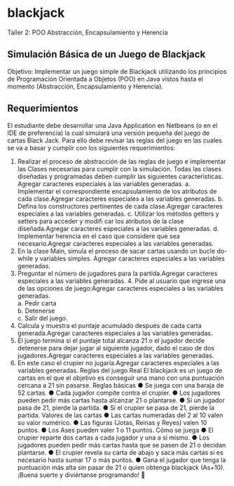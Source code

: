 # blackjack
Taller 2: POO Abstracción, Encapsulamiento y Herencia  
## Simulación Básica de un Juego de Blackjack  
Objetivo: Implementar un juego simple de Blackjack utilizando los principios de Programación Orientada a Objetos (POO) en Java vistos hasta el momento (Abstracción, Encapsulamiento y Herencia).  
## Requerimientos  
El estudiante debe desarrollar una Java Application en Netbeans (o en el IDE de preferencia) la cual simulará una versión pequeña del juego de cartas Black Jack. Para ello debe revisar las reglas del juego en las cuales se va a basar y cumplir con los siguientes requerimientos:  
1. Realizar el proceso de abstracción de las reglas de juego e implementar las Clases necesarias para cumplir con la simulación. Todas las clases diseñadas y programadas deben cumplir las siguientes características. Agregar caracteres especiales a las variables generadas. a. Implementar el correspondiente encapsulamiento de los atributos de cada clase.Agregar caracteres especiales a las variables generadas. b. Defina los constructores pertinentes de cada clase.Agregar caracteres especiales a las variables generadas. c. Utilizar los métodos getters y setters para acceder y modifi car los atributos de la clase diseñada.Agregar caracteres especiales a las variables generadas. d. Implementar herencia en el caso que considere que sea necesario.Agregar caracteres especiales a las variables generadas.  
2. En la clase Main, simula el proceso de sacar cartas usando un bucle do-while y variables simples. Agregar caracteres especiales a las variables generadas. 
3. Preguntar el número de jugadores para la partida.Agregar caracteres especiales a las variables generadas. 4. Pide al usuario que ingrese una de las opciones de juego:Agregar caracteres especiales a las variables generadas.  
a. Pedir carta  
b. Detenerse  
c. Salir del juego.  
5. Calcula y muestra el puntaje acumulado después de cada carta generada.Agregar caracteres especiales a las variables generadas.
6. El juego termina si el puntaje total alcanza 21 o el jugador decide detenerse para dejar jugar al siguiente jugador, dado el caso de dos jugadores.Agregar caracteres especiales a las variables generadas.
7. En este caso el crupier no jugaría.Agregar caracteres especiales a las variables generadas.
Reglas del juego Real
El blackjack es un juego de cartas en el que el objetivo es conseguir una mano con una puntuación cercana a 21 sin pasarse.
Reglas básicas
● Se juega con una baraja de 52 cartas.
● Cada jugador compite contra el crupier.
● Los jugadores pueden pedir más cartas hasta alcanzar 21 o plantarse.
● Si un jugador pasa de 21, pierde la partida.
● Si el crupier se pasa de 21, pierde la partida.
Valores de las cartas
● Las cartas numeradas del 2 al 10 valen su valor numérico.
● Las figuras (Jotas, Reinas y Reyes) valen 10 puntos.
● Los Ases pueden valer 1 o 11 puntos.
Cómo se juega
● El crupier reparte dos cartas a cada jugador y una a sí mismo.
● Los jugadores pueden pedir más cartas hasta que se pasen de 21 o decidan plantarse.
● El crupier revela su carta de abajo y saca más cartas si es necesario hasta sumar 17 o más puntos.
● Gana el jugador que tenga la puntuación más alta sin pasar de 21 o quien obtenga blackjack (As+10).
¡Buena suerte y diviértanse programando! 🚀

